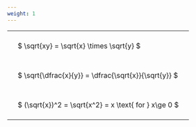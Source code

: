 ```yaml
---
weight: 1
---
```


<style type="text/css">
#T_810b7 th.col_heading {
  text-align: left;
  font-size: 1em;
}
#T_810b7 td {
  text-align: left;
  font-size: 1em;
  padding: 1.5em;
}
</style>
<table id="T_810b7">
  <thead>
  </thead>
  <tbody>
    <tr>
      <td id="T_810b7_row0_col0" class="data row0 col0" >$ \sqrt{xy} = \sqrt{x} \times \sqrt{y} $</td>
    </tr>
    <tr>
      <td id="T_810b7_row1_col0" class="data row1 col0" >$ \sqrt{\dfrac{x}{y}} = \dfrac{\sqrt{x}}{\sqrt{y}} $</td>
    </tr>
    <tr>
      <td id="T_810b7_row2_col0" class="data row2 col0" >$ (\sqrt{x})^2 = \sqrt{x^2} = x \text{ for } x\ge 0 $</td>
    </tr>
  </tbody>
</table>
